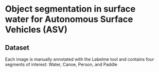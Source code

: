 # Object segmentation in surface water for Autonomous Surface Vehicles (ASV)
## Dataset
Each image is manually annotated with the Labelme tool and contains four segments of interest: Water, Canoe, Person, and Paddle

